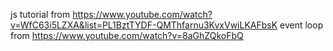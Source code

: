 js tutorial from https://www.youtube.com/watch?v=WfC63i5LZXA&list=PL1BztTYDF-QMThfarnu3KvxVwiLKAFbsK
event loop from  https://www.youtube.com/watch?v=8aGhZQkoFbQ